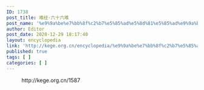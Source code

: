 ```yaml
---
ID: 1738
post_title: 难经·六十六难
post_name: '%e9%9a%be%e7%bb%8f%c2%b7%e5%85%ad%e5%8d%81%e5%85%ad%e9%9a%be'
author: Editor
post_date: 2020-12-29 18:17:40
layout: encyclopedia
link: 'http://kege.org.cn/encyclopedia/%e9%9a%be%e7%bb%8f%c2%b7%e5%85%ad%e5%8d%81%e5%85%ad%e9%9a%be'
published: true
tags: [ ]
categories: [ ]
---
```

<!-- wp:embed {"url":"http://kege.org.cn/1587","type":"wp-embed","providerNameSlug":"kege-org-cn","className":""} -->
<figure class="wp-block-embed is-type-wp-embed is-provider-kege-org-cn wp-block-embed-kege-org-cn"><div class="wp-block-embed__wrapper">
http://kege.org.cn/1587
</div></figure>
<!-- /wp:embed -->